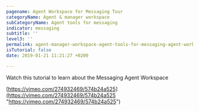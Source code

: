 ```yaml
---
pagename: Agent Workspace for Messaging Tour
categoryName: Agent & manager workspace
subCategoryName: Agent tools for messaging
indicator: messaging
subtitle: ''
level3: ''
permalink: agent-manager-workspace-agent-tools-for-messaging-agent-workspace-for-messaging-tour.html
isTutorial: false
date: 2019-01-21 11:21:27 +0200

---
```

Watch this tutorial to learn about the Messaging Agent Workspace

  
[https://vimeo.com/274932469/574b24a525](https://vimeo.com/274932469/574b24a525 "https://vimeo.com/274932469/574b24a525")